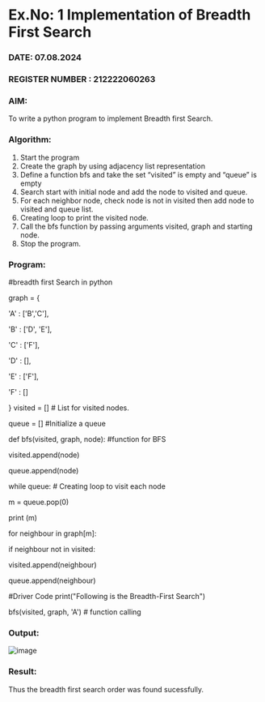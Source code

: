 # Ex.No: 1  Implementation of Breadth First Search 
### DATE:  07.08.2024                                                                    
### REGISTER NUMBER : 212222060263
### AIM: 
To write a python program to implement Breadth first Search. 
### Algorithm:
1. Start the program
2. Create the graph by using adjacency list representation
3. Define a function bfs and take the set “visited” is empty and “queue” is empty
4. Search start with initial node and add the node to visited and queue.
5. For each neighbor node, check node is not in visited then add node to visited and queue list.
6.  Creating loop to print the visited node.
7.   Call the bfs function by passing arguments visited, graph and starting node.
8.   Stop the program.
### Program:
#breadth first Search in python

graph = {

'A' : ['B','C'],

'B' : ['D', 'E'],

'C' : ['F'],

'D' : [],

'E' : ['F'],

'F' : []

}
visited = [] # List for visited nodes.

queue = [] #Initialize a queue

def bfs(visited, graph, node): #function for BFS

visited.append(node)

queue.append(node)

while queue: # Creating loop to visit each node

m = queue.pop(0)

print (m)

for neighbour in graph[m]:

if neighbour not in visited:

visited.append(neighbour)

queue.append(neighbour)


#Driver Code
print("Following is the Breadth-First Search")

bfs(visited, graph, 'A') # function calling



### Output:
![image](https://github.com/user-attachments/assets/3e16eda0-92c4-4936-a11f-91c37d225498)




### Result:
Thus the breadth first search order was found sucessfully.
